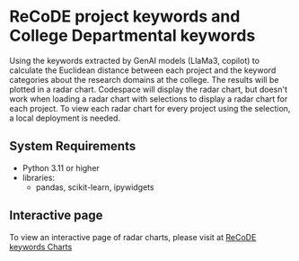 # ReCoDE project keywords and College Departmental keywords

Using the keywords extracted by GenAI models (LlaMa3, copilot) to calculate the Euclidean distance between each project and the keyword categories about the research domains at the college. The results will be plotted in a radar chart. Codespace will display the radar chart, but doesn't work when loading a radar chart with selections to display a radar chart for each project. To view each radar chart for every project using the selection, a local deployment is needed.

## System Requirements

- Python 3.11 or higher
- libraries:
    -  pandas, scikit-learn, ipywidgets
 

## Interactive page
To view an interactive page of radar charts, please visit at [ReCoDE keywords Charts](https://jianlianggao.github.io/recode_project_keywords_views/)
